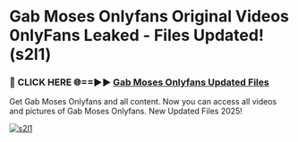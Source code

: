 # Gab Moses Onlyfans Original Videos 0nlyFans Leaked - Files Updated! (s2l1)

<h3>🔴 CLICK HERE 🌐==►► <a href="https://tinyurl.com/ehrbuxhb" rel="nofollow">Gab Moses Onlyfans Updated Files</a></h3>

Get Gab Moses Onlyfans and all content. Now you can access all videos and pictures of Gab Moses Onlyfans. New Updated Files 2025!

[![s2l1](https://i.imgur.com/lVYEuWS.gif)](https://tinyurl.com/ehrbuxhb)
